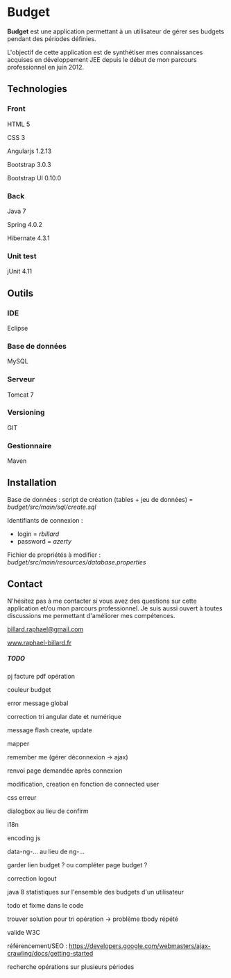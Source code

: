 # Budget
**Budget** est une application permettant à un utilisateur de gérer ses budgets pendant des 
périodes définies.

L'objectif de cette application est de synthétiser mes connaissances acquises en développement JEE
depuis le début de mon parcours professionnel en juin 2012. 

## Technologies

### Front
HTML 5

CSS 3

Angularjs 1.2.13

Bootstrap 3.0.3

Bootstrap UI 0.10.0



### Back
Java 7

Spring 4.0.2

Hibernate 4.3.1



### Unit test
jUnit 4.11



## Outils

### IDE
Eclipse

### Base de données
MySQL

### Serveur
Tomcat 7

### Versioning
GIT

### Gestionnaire
Maven



## Installation
Base de données : script de création (tables + jeu de données) = *budget/src/main/sql/create.sql*

Identifiants de connexion :
- login = *rbillard*
- password = *azerty*

Fichier de propriétés à modifier : *budget/src/main/resources/database.properties*



## Contact
N'hésitez pas à me contacter si vous avez des questions sur cette application et/ou mon parcours 
professionnel. Je suis aussi ouvert à toutes discussions me permettant d'améliorer mes compétences.

billard.raphael@gmail.com

www.raphael-billard.fr



##### TODO
pj facture pdf opération

couleur budget

error message global

correction tri angular date et numérique

message flash create, update

mapper

remember me (gérer déconnexion -> ajax)

renvoi page demandée après connexion

modification, creation en fonction de connected user

css erreur

dialogbox au lieu de confirm

i18n

encoding js

data-ng-... au lieu de ng-...

garder lien budget ? ou compléter page budget ?

correction logout

java 8 statistiques sur l'ensemble des budgets d'un utilisateur

todo et fixme dans le code

trouver solution pour tri opération -> problème tbody répété

valide W3C

référencement/SEO : https://developers.google.com/webmasters/ajax-crawling/docs/getting-started

recherche opérations sur plusieurs périodes